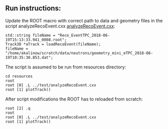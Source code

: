 ## Run instructions:

Update the ROOT macro with correct path to data and geometry files in the script analyzeRecoEvent.cxx
[analyzeRecoEvent.cxx](test/analyzeRecoEvent.cxx):
```
std::string fileName = "Reco_EventTPC_2018-06-19T15:13:33.941_0008.root";
Track3D *aTrack = loadRecoEvent(fileName);
fileName = "/home/akalinow/scratch/data/neutrons/geometry_mini_eTPC_2018-06-19T10:35:30.853.dat";
```

The script is assumed to be run from resources directory:

```
cd resources
root
root [0] .L ../test/analyzeRecoEvent.cxx
root [1] plotTrack()
```

After script modifications the ROOT has to reloaded from scratch:
```
root [2] .q
root
root [0] .L ../test/analyzeRecoEvent.cxx
root [1] plotTrack()
```
